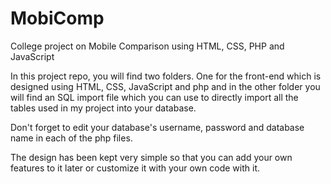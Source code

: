 # MobiComp
College project on Mobile Comparison using HTML, CSS, PHP and JavaScript


In this project repo, you will find two folders. One for the front-end which is designed using HTML, CSS, JavaScript and php and in the other folder you will find an SQL import file which you can use to directly import all the tables used in my project into your database.

Don't forget to edit your database's username, password and database name in each of the php files.

The design has been kept very simple so that you can add your own features to it later or customize it with your own code with it.
